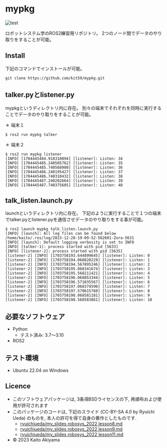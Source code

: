 # mypkg
![test](https://github.com/kit59/mypkg/actions/workflows/test.yml/badge.svg)

ロボットシステム学のROS2練習用リポジトリ。
2つのノード間でデータのやり取りをすることが可能。

## Install
下記のコマンドでインストールが可能。
```
git clone https://github.com/kit59/mypkg.git
```

## talker.pyとlistener.py
mypkgというディレクトリ内に存在。
別々の端末でそれぞれを同時に実行することでデータのやり取りをすることが可能。

＊ 端末１
```
$ ros2 run mypkg talker

```
＊ 端末２
```
$ ros2 run mypkg listener
[INFO] [1704445484.918310094] [listener]: Listen: 34
[INFO] [1704445485.240505762] [listener]: Listen: 35
[INFO] [1704445485.740568980] [listener]: Listen: 36
[INFO] [1704445486.240195427] [listener]: Listen: 37
[INFO] [1704445486.740310432] [listener]: Listen: 38
[INFO] [1704445487.240282664] [listener]: Listen: 39
[INFO] [1704445487.740375605] [listener]: Listen: 40
```

## talk_listen.launch.py 
launchというディレクトリ内に存在。
下記のように実行することで１つの端末でtalker.pyとlistener.pyを通信させデータのやり取りをする事が可能。
```
$ ros2 launch mypkg talk_listen.launch.py
[INFO] [launch]: All log files can be found below /home/kaito/.ros/log/2023-12-28-19-09-52-562601-Zora-5631
[INFO] [launch]: Default logging verbosity is set to INFO
[INFO] [talker-1]: process started with pid [5633]
[INFO] [listener-2]: process started with pid [5635]
[listener-2] [INFO] [1703758193.644899645] [listener]: Listen: 0
[listener-2] [INFO] [1703758194.068820229] [listener]: Listen: 1
[listener-2] [INFO] [1703758194.567895246] [listener]: Listen: 2
[listener-2] [INFO] [1703758195.068341674] [listener]: Listen: 3
[listener-2] [INFO] [1703758195.568211421] [listener]: Listen: 4
[listener-2] [INFO] [1703758196.068853344] [listener]: Listen: 5
[listener-2] [INFO] [1703758196.571035567] [listener]: Listen: 6
[listener-2] [INFO] [1703758197.068374590] [listener]: Listen: 7
[listener-2] [INFO] [1703758197.570615760] [listener]: Listen: 8
[listener-2] [INFO] [1703758198.068581181] [listener]: Listen: 9
[listener-2] [INFO] [1703758198.568583861] [listener]: Listen: 10 
```

## 必要なソフトウェア
* Python
  * テスト済み: 3.7～3.10
* ROS2

## テスト環境
* Ubuntu 22.04 on Windows

## Licence
* このソフトウェアパッケージは, 3条項BSDライセンスの下, 再頒布および使用が許可されます 
* このパッケージのコードは, 下記のスライド (CC-BY-SA 4.0 by Ryuichi Ueda) のものを, 本人の許可を得て自身の著作としたものです.
    * [ryuichiueda/my_slides robosys_2022 lesson8.md](https://github.com/ryuichiueda/my_slides/blob/master/robosys_2022/lesson8.md)
    * [ryuichiueda/my_slides robosys_2022 lesson9.md](https://github.com/ryuichiueda/my_slides/blob/master/robosys_2022/lesson9.md)
    * [ryuichiueda/my_slides robosys_2022 lesson11.md](https://github.com/ryuichiueda/my_slides/blob/master/robosys_2022/lesson11.md)
* © 2023 Kaito Akiyama

